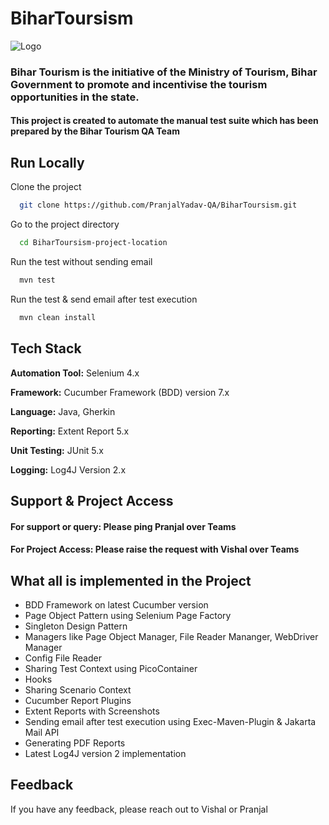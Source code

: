 # BiharToursism
![Logo](https://bt-stage.axeno.co/content/dam/bihar-tourism/logos/color_logo.png)

### Bihar Tourism is the initiative of the Ministry of Tourism, Bihar Government to promote and incentivise the tourism opportunities in the state.

#### This project is created to automate the manual test suite which has been prepared by the Bihar Tourism QA Team

## Run Locally

Clone the project
```bash
  git clone https://github.com/PranjalYadav-QA/BiharToursism.git
```

Go to the project directory
```bash
  cd BiharToursism-project-location
```

Run the test without sending email
```bash
  mvn test
```

Run the test & send email after test execution
```bash
  mvn clean install
```

## Tech Stack

**Automation Tool:** Selenium 4.x

**Framework:** Cucumber Framework (BDD) version 7.x

**Language:** Java, Gherkin

**Reporting:** Extent Report 5.x

**Unit Testing:** JUnit 5.x

**Logging:** Log4J Version 2.x


## Support & Project Access

#### For support or query: Please ping Pranjal over Teams

#### For Project Access: Please raise the request with Vishal over Teams


## What all is implemented in the Project

- BDD Framework on latest Cucumber version
- Page Object Pattern using Selenium Page Factory
- Singleton Design Pattern
- Managers like Page Object Manager, File Reader Mananger, WebDriver Manager
- Config File Reader
- Sharing Test Context using PicoContainer
- Hooks
- Sharing Scenario Context
- Cucumber Report Plugins
- Extent Reports with Screenshots
- Sending email after test execution using Exec-Maven-Plugin & Jakarta Mail API
- Generating PDF Reports
- Latest Log4J version 2 implementation

## Feedback
If you have any feedback, please reach out to Vishal or Pranjal
